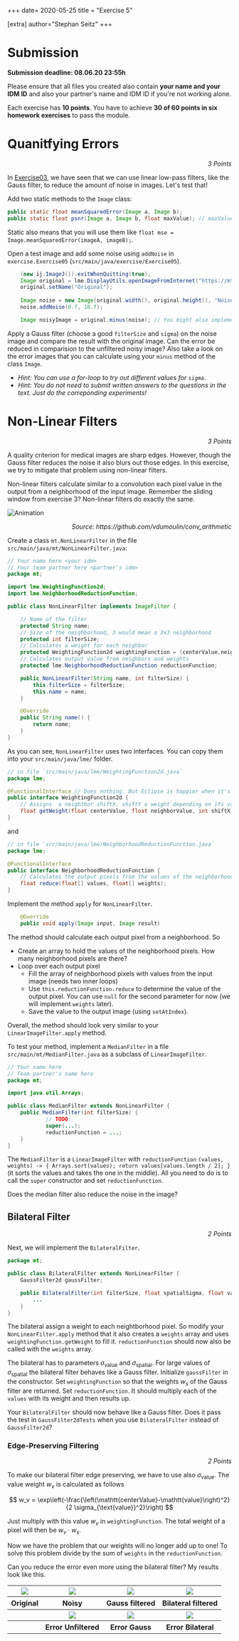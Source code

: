 +++
date= 2020-05-25
title = "Exercise 5"

[extra]
author="Stephan Seitz"
+++

# Submission

**Submission deadline: 08.06.20 23:55h**

Please ensure that all files you created also contain **your name and your IDM ID** and also your partner's name and IDM ID if you're not working alone.

Each exercise has **10 points**. You have to achieve **30 of 60 points in six homework exercises** to pass the module.

# Quanitfying Errors

<P align="right"><i>3 Points</i>

In [Exercise03](../exercise-3), we have seen that we can use linear low-pass filters, like the Gauss filter, to reduce 
the amount of noise in images. Let's test that!

Add two static methods to the `Image` class:

```java
public static float meanSquaredError(Image a, Image b);
public static float psnr(Image a, Image b, float maxValue); // maxValue is 255 for PNG images
```
<!--Take adavatage of the fact that you already implemented a `minus` method.-->
Static also means that you will use them like `float mse = Image.meanSquaredError(imageA, imageB);`.

Open a test image and add some noise using `addNoise` in `exercise.Exercise05` (`src/main/java/exercise/Exercise05`).

```java
    (new ij.ImageJ()).exitWhenQuitting(true);
    Image original = lme.DisplayUtils.openImageFromInternet("https://mt2-erlangen.github.io/shepp_logan.png", ".png");
    original.setName("Original");
    
    Image noise = new Image(original.width(), original.height(), "Noise");
    noise.addNoise(0.f, 10.f);

    Image noisyImage = original.minus(noise); // You might also implement your own `plus` ;-)
```

Apply a Gauss filter (choose a good `filterSize` and `sigma`) on the noise image and compare the result with the original image.
Can the error be reduced in comparision to the unfiltered noisy image? Also take a look on the error images that you can
calculate using your `minus` method of the class `Image`.

- *Hint: You can use a for-loop to try out different values for `sigma`*.
- *Hint: You do not need to submit written answers to the questions in the text. Just do the correponding experiments!*

# Non-Linear Filters

<P align="right"><i>3 Points</i>

A quality criterion for medical images are sharp edges.
However, though the Gauss filter reduces the noise it also blurs out those edges.
In this exercise, we try to mitigate that problem using non-linear filters.

Non-linear filters calculate similar to a convolution each pixel value in the output from a neighborhood of the
input image. Remember the sliding window from exercise 3? Non-linear filters do exactly the same.

![Animation](https://raw.githubusercontent.com/vdumoulin/conv_arithmetic/master/gif/same_padding_no_strides.gif)

<P align="right"><i>Source: https://github.com/vdumoulin/conv_arithmetic</i>

Create a class `mt.NonLinearFilter` in the file `src/main/java/mt/NonLinearFilter.java`:

```java
// Your name here <your idm>
// Your team partner here <partner's idm>
package mt;

import lme.WeightingFunction2d;
import lme.NeighborhoodReductionFunction;

public class NonLinearFilter implements ImageFilter {

    // Name of the filter
    protected String name; 
    // Size of the neighborhood, 3 would mean a 3x3 neighborhood
    protected int filterSize;
    // Calculates a weight for each neighbor
    protected WeightingFunction2d weightingFunction = (centerValue,neighborValue,x,y) -> 1.f;
    // Calculates output value from neighbors and weights
    protected lme.NeighborhoodReductionFunction reductionFunction;

    public NonLinearFilter(String name, int filterSize) {
        this.filterSize = filterSize;
        this.name = name;
    }

    @Override
    public String name() {
        return name;
    }
}
```

As you can see, `NonLinearFilter` uses two interfaces. You can copy them into your `src/main/java/lme/` folder.

```java
// in file `src/main/java/lme/WeightingFunction2d.java`
package lme;

@FunctionalInterface // Does nothing. But Eclipse is happier when it's there.
public interface WeightingFunction2d {
    // Assigns  a neightbor shiftX, shiftY a weight depending on its value and the value of the center pixel
    float getWeight(float centerValue, float neighborValue, int shiftX, int shiftY);
}
```
and
```java
// in file `src/main/java/lme/NeighborhoodReductionFunction.java`
package lme;

@FunctionalInterface
public interface NeighborhoodReductionFunction {
    // Calculates the output pixels from the values of the neighborhood pixels and their weight
    float reduce(float[] values, float[] weights);
}
```

Implement the method `apply` for `NonLinearFilter`.

```java
    @Override
    public void apply(Image input, Image result)
```

The method should calculate each output pixel from a neighborhood. So

- Create an array to hold the values of the neighborhood pixels. How many neighborhood pixels are there?
- Loop over each output pixel
    - Fill the array of neighborhood pixels with values from the input image (needs two inner loops)
    - Use `this.reductionFunction.reduce` to determine the value of the output pixel. You can use `null` for the second parameter for now (we will implement `weights` later).
    - Save the value to the output image (using `setAtIndex`).

Overall, the method should look very similar to your `LinearImageFilter.apply` method.

To test your method, implement a `MedianFilter` in a file `src/main/mt/MedianFilter.java` as a subclass of `LinearImageFilter`.

```java
// Your name here
// Team partner's name here
package mt;

import java.util.Arrays;

public class MedianFilter extends NonLinearFilter {
	public MedianFilter(int filterSize) {
            // TODO:
            super(...);
            reductionFunction = ...;
	}
}
```
The `MedianFilter` is a `LinearImageFilter` with
`reductionFunction` `(values, weights) -> { Arrays.sort(values); return values[values.length / 2]; }`
(it sorts the values and takes the one in the middle).
All you need to do is to call the `super` constructor and set `reductionFunction`.

Does the median filter also reduce the noise in the image?

## Bilateral Filter

<P align="right"><i>2 Points</i>

Next, we will implement the `BilateralFilter`.

```java
package mt;

public class BilateralFilter extends NonLinearFilter {
    GaussFilter2d gaussFilter;

    public BilateralFilter(int filterSize, float spatialSigma, float valueSigma){
        ...
    }
}
```

The bilateral assign a weight to each neightborhood pixel.
So modify your `NonLinearFilter.apply` method that it also creates a `weights` array and uses `weightingFunction.getWeight` to
fill it. `reductionFunction` should now also be called with the `weights` array.

The bilateral has to parameters $\sigma_{\text{value}}$ and $\sigma_{\text{spatial}}$.
For large values of $\sigma_{\text{spatial}}$ the bilateral filter behaves like a Gauss filter.
Initialize `gaussFilter` in the constructor. Set `weightingFunction` so that the weights $w_s$ of the Gauss filter are returned.
Set `reductionFunction`. It should multiply each of the `values` with its weight and then results up.

Your `BilateralFilter` should now behave like a Gauss filter. Does it pass the test in `GaussFilter2dTests` when you
use `BilateralFilter` instead of `GaussFilter2d`?


### Edge-Preserving Filtering

<P align="right"><i>2 Points</i>

To make our bilateral filter edge preserving, we have to use also $\sigma_{\text{value}}$.
The value weight $w_v$ is calculated as follows

$$ w_v = \exp\left(-\frac{\left(\mathtt{centerValue}-\mathtt{value}\right)^2}{2 \sigma_{\text{value}}^2}\right) $$

Just multiply with this value $w_v$ in `weightingFunction`. The total weight of a pixel will then be $w_v \cdot w_s$.

Now we have the problem that our weights will no longer add up to one! To solve this problem divide by the sum of `weights`
in the `reductionFunction`.


Can you reduce the error even more using the bilateral filter? My results look like this.

 <table style="width:100% text-align: center;">
  <tr>
    <th><a href="../shepp_logan_original.png" ><img align="center" src="../shepp_logan_original.png" ></a></th>
    <th><a href="../shepp_logan_noisy.png" ><img align="center" src="../shepp_logan_noisy.png" ></a></th>
    <th><a href="../shepp_logan_gauss.png" ><img align="center" src="../shepp_logan_gauss.png" ></a></th>
    <th><a href="../shepp_logan_bilateral.png" ><img align="center" src="../shepp_logan_bilateral.png" ></a></th>
  </tr>
  <tr>
    <th>Original</th>
    <th>Noisy</th>
    <th>Gauss filtered</th>
    <th>Bilateral filtered</th>
  </tr>
  <tr>
    <th></th>
    <th><a href="../error_noise.png" ><img align="center" src="../error_noise.png" ></a></th>
    <th><a href="../error_gauss.png" ><img align="center" src="../error_gauss.png" ></a></th>
    <th><a href="../error_bilateral.png" ><img align="center" src="../error_bilateral.png" ></a></th>
  </tr>
  <tr>
    <th></th>
    <th>Error Unfiltered</th>
    <th>Error Gauss</th>
    <th>Error Bilateral</th>
  </tr>
</table> 

<!--Java unzip: https://www.journaldev.com/960/java-unzip-file-example-->
<!--https://services.cancerimagingarchive.net/services/v3/TCIA/query/getImage?SeriesInstanceUID=1.3.6.1.4.1.14519.5.2.1.2857.5885.605148569068237074211642729801-->

<!--```java-->
<!--public float power();    // Mean of the squared signal values-->
<!--public float powerDb();  // 10 * Math.log(power)-->
<!--```-->

<!--The power of a signal is calculated like the mean value. Except that you calculate the mean of the squared singal values.-->
<!--You can calculate the mean squared error like that-->

<!--```java-->
<!--Image errorImage = original - noisy;         // original and noisy are of type mt.Image-->
<!--float meanSquaredError = errorImage.power(); //-->
<!--```-->

<!--```java-->
<!--public float power();    // Mean of the squared signal values-->
<!--public float powerDb();  // 10 * Math.log(power)-->
<!--```-->
